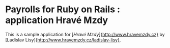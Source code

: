 # Payrolls for Ruby on Rails : application Hravé Mzdy

This is a sample application for [*Hravé Mzdy*]{http://www.hravemzdy.cz} by [Ladislav Lisy]{http://www.hravemzdy.cz/ladislav-lisy}.
